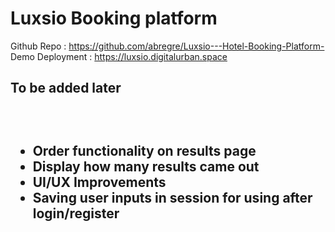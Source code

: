 <h1> Luxsio Booking platform </h1>

Github Repo : https://github.com/abregre/Luxsio---Hotel-Booking-Platform-
Demo Deployment : https://luxsio.digitalurban.space

<h2>To be added later<h2><br>
<ul>
  <li>Order functionality on results page</li>
  <li>Display how many results came out</li>
  <li>UI/UX Improvements</li>
  <li>Saving user inputs in session for using after login/register</li>
</ul>
